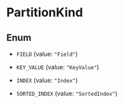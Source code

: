 

# PartitionKind

## Enum


* `FIELD` (value: `"Field"`)

* `KEY_VALUE` (value: `"KeyValue"`)

* `INDEX` (value: `"Index"`)

* `SORTED_INDEX` (value: `"SortedIndex"`)



